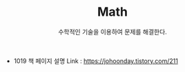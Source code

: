 <div align="center"><h1> Math </h1></div>

<div align="center">수학적인 기술을 이용하여 문제를 해결한다.</div>  
<br></br>

- 1019 책 페이지 설명 Link : https://johoonday.tistory.com/211
